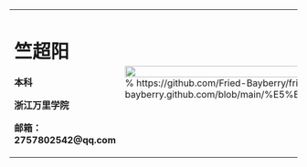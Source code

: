 <table border="0"> 
<tr> 
  <td width="75%"> 
    <h1>竺超阳</h1> 
    <p><b>本科</b></p>
    <p><b>浙江万里学院</b></p> 
    <p><b>邮箱：2757802542@qq.com</b></p>
  </td> 
  <td width="25%"> 
    <img src="/zhengjianzhao.jpg" width="100%"> %  https://github.com/Fried-Bayberry/fried-bayberry.github.com/blob/main/%E5%BE%AE%E4%BF%A1%E5%9B%BE%E7%89%87_20201129000706.jpg
  </td> 
</tr> 
</table>

